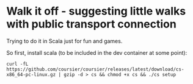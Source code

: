 # Walk it off - suggesting little walks with public transport connection
Trying to do it in Scala just for fun and games.

So first, install scala (to be included in the dev container at some point):

    curl -fL https://github.com/coursier/coursier/releases/latest/download/cs-x86_64-pc-linux.gz | gzip -d > cs && chmod +x cs && ./cs setup

